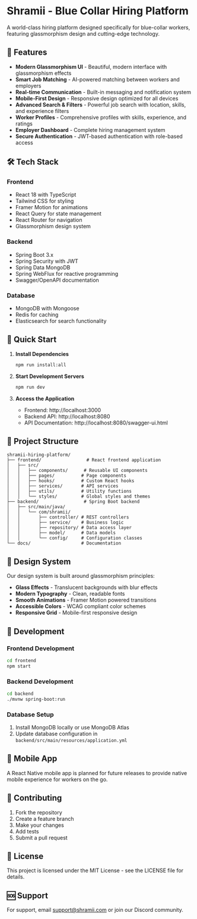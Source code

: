 # Shramii - Blue Collar Hiring Platform

A world-class hiring platform designed specifically for blue-collar workers, featuring glassmorphism design and cutting-edge technology.

## 🚀 Features

- **Modern Glassmorphism UI** - Beautiful, modern interface with glassmorphism effects
- **Smart Job Matching** - AI-powered matching between workers and employers
- **Real-time Communication** - Built-in messaging and notification system
- **Mobile-First Design** - Responsive design optimized for all devices
- **Advanced Search & Filters** - Powerful job search with location, skills, and experience filters
- **Worker Profiles** - Comprehensive profiles with skills, experience, and ratings
- **Employer Dashboard** - Complete hiring management system
- **Secure Authentication** - JWT-based authentication with role-based access

## 🛠️ Tech Stack

### Frontend
- React 18 with TypeScript
- Tailwind CSS for styling
- Framer Motion for animations
- React Query for state management
- React Router for navigation
- Glassmorphism design system

### Backend
- Spring Boot 3.x
- Spring Security with JWT
- Spring Data MongoDB
- Spring WebFlux for reactive programming
- Swagger/OpenAPI documentation

### Database
- MongoDB with Mongoose
- Redis for caching
- Elasticsearch for search functionality

## 🚀 Quick Start

1. **Install Dependencies**
   ```bash
   npm run install:all
   ```

2. **Start Development Servers**
   ```bash
   npm run dev
   ```

3. **Access the Application**
   - Frontend: http://localhost:3000
   - Backend API: http://localhost:8080
   - API Documentation: http://localhost:8080/swagger-ui.html

## 📁 Project Structure

```
shramii-hiring-platform/
├── frontend/                 # React frontend application
│   ├── src/
│   │   ├── components/      # Reusable UI components
│   │   ├── pages/          # Page components
│   │   ├── hooks/          # Custom React hooks
│   │   ├── services/       # API services
│   │   ├── utils/          # Utility functions
│   │   └── styles/         # Global styles and themes
├── backend/                 # Spring Boot backend
│   ├── src/main/java/
│   │   └── com/shramii/
│   │       ├── controller/ # REST controllers
│   │       ├── service/    # Business logic
│   │       ├── repository/ # Data access layer
│   │       ├── model/      # Data models
│   │       └── config/     # Configuration classes
└── docs/                   # Documentation
```

## 🎨 Design System

Our design system is built around glassmorphism principles:
- **Glass Effects** - Translucent backgrounds with blur effects
- **Modern Typography** - Clean, readable fonts
- **Smooth Animations** - Framer Motion powered transitions
- **Accessible Colors** - WCAG compliant color schemes
- **Responsive Grid** - Mobile-first responsive design

## 🔧 Development

### Frontend Development
```bash
cd frontend
npm start
```

### Backend Development
```bash
cd backend
./mvnw spring-boot:run
```

### Database Setup
1. Install MongoDB locally or use MongoDB Atlas
2. Update database configuration in `backend/src/main/resources/application.yml`

## 📱 Mobile App

A React Native mobile app is planned for future releases to provide native mobile experience for workers on the go.

## 🤝 Contributing

1. Fork the repository
2. Create a feature branch
3. Make your changes
4. Add tests
5. Submit a pull request

## 📄 License

This project is licensed under the MIT License - see the LICENSE file for details.

## 🆘 Support

For support, email support@shramii.com or join our Discord community.
